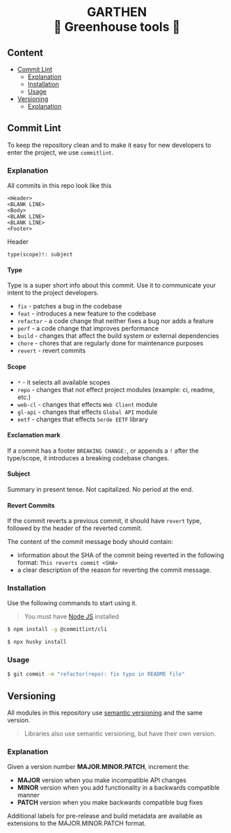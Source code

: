 <h1 align="center">
    <span>GARTHEN</span>
    <br>
    <span>🌱 Greenhouse tools 🌱</span>
</h1>

## Content

- [Commit Lint](#commit-lint)
  - [Explanation](#explanation)
  - [Installation](#installation)
  - [Usage](#usage)
- [Versioning](#versioning)
  - [Explanation](#explanation-1)

## Commit Lint

To keep the repository clean
and to make it easy for new developers to enter the project,
we use `commitlint`.

### Explanation

All commits in this repo look like this

```text
<Header>
<BLANK LINE>
<Body>
<BLANK LINE>
<BLANK LINE>
<Footer>
```

Header

```text
type(scope)!: subject
```

#### Type

Type is a super short info about this commit.
Use it to communicate your intent to the project developers.

- `fix` - patches a bug in the codebase
- `feat` - introduces a new feature to the codebase
- `refactor` - a code change that neither fixes a bug nor adds a feature
- `perf` - a code change that improves performance
- `build` - changes that affect the build system or external dependencies
- `chore` - chores that are regularly done for maintenance purposes
- `revert` - revert commits

#### Scope

- `*` - it selects all available scopes
- `repo` - changes that not effect project modules (example: ci, readme, etc.)
- `web-cl` - changes that effects `Web Client` module
- `gl-api` - changes that effects `Global API` module
- `eetf` - changes that effects `Serde EETF` library

#### Exclamation mark

If a commit has a footer `BREAKING CHANGE:`,
or appends a `!` after the type/scope,
it introduces a breaking codebase changes.

#### Subject

Summary in present tense. Not capitalized. No period at the end.

#### Revert Commits

If the commit reverts a previous commit, it should have `revert` type,
followed by the header of the reverted commit.

The content of the commit message body should contain:

- information about the SHA of the commit being reverted in the following format: `This reverts commit <SHA>`
- a clear description of the reason for reverting the commit message.

### Installation

Use the following commands to start using it.

> You must have [Node JS](https://nodejs.org/) installed

```bash
$ npm install -g @commitlint/cli

$ npx husky install
```

### Usage

```bash
$ git commit -m "refactor(repo): fix typo in README file"
```

## Versioning

All modules in this repository use [semantic versioning](https://semver.org/) and the same version.

> Libraries also use semantic versioning, but have their own version.

### Explanation

Given a version number **MAJOR.MINOR.PATCH**, increment the:

- **MAJOR** version when you make incompatible API changes
- **MINOR** version when you add functionality in a backwards compatible manner
- **PATCH** version when you make backwards compatible bug fixes

Additional labels for pre-release and build metadata are available as extensions to the MAJOR.MINOR.PATCH format.
